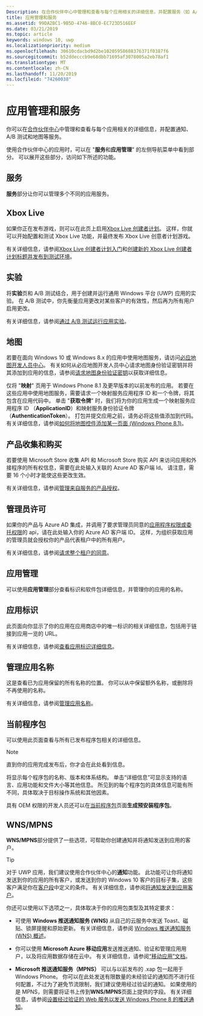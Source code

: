 ```yaml
---
Description: 在合作伙伴中心中管理和查看与每个应用相关的详细信息，并配置服务（如 A/B 测试和地图）。
title: 应用管理和服务
ms.assetid: 99DA2BC1-9B5D-4746-8BC0-EC723D516EEF
ms.date: 03/21/2019
ms.topic: article
keywords: windows 10, uwp
ms.localizationpriority: medium
ms.openlocfilehash: 30610cdacbd9d2be10205958688376371f0387f6
ms.sourcegitcommit: b52ddecccb9e68dbb71695af3078005a2eb78af1
ms.translationtype: MT
ms.contentlocale: zh-CN
ms.lasthandoff: 11/20/2019
ms.locfileid: "74260038"
---
```

# <a name="app-management-and-services"></a>应用管理和服务

你可以在[合作伙伴中心](https://partner.microsoft.com/dashboard)中管理和查看与每个应用相关的详细信息，并配置通知、A/B 测试和地图等服务。

使用合作伙伴中心的应用时，可以在 "**服务**和**应用管理**" 的左侧导航菜单中看到部分。 可以展开这些部分，访问如下所述的功能。

## <a name="services"></a>服务

**服务**部分让你可以管理多个不同的应用服务。

## <a name="xbox-live"></a>Xbox Live

如果你正在发布游戏，则可以在此页上启用[Xbox Live 创建者计划](https://www.xbox.com/developers/creators-program)。 这样，你就可以开始配置和测试 Xbox Live 功能，并最终发布 Xbox Live 创意者计划游戏。

有关详细信息，请参阅[Xbox Live 创建者计划入门](https://docs.microsoft.com/gaming/xbox-live/get-started-with-creators/get-started-with-xbox-live-creators)和[创建新的 Xbox Live 创建者计划标题并发布到测试环境](https://docs.microsoft.com/gaming/xbox-live/get-started-with-creators/create-and-test-a-new-creators-title)。

## <a name="experimentation"></a>实验

将**实验**页和 A/B 测试结合，用于创建并运行通用 Windows 平台 (UWP) 应用的实验。 在 A/B 测试中，你先衡量应用更改对某些客户的有效性，然后再为所有用户启用更改。

有关详细信息，请参阅[通过 A/B 测试运行应用实验](../monetize/run-app-experiments-with-a-b-testing.md)。

## <a name="maps"></a>地图

若要在面向 Windows 10 或 Windows 8.x 的应用中使用地图服务，请访问[必应地图开发人员中心](https://www.bingmapsportal.com/)。 有关如何从必应地图开发人员中心请求地图身份验证密钥并将其添加到应用的信息，请参阅[请求地图身份验证密钥](../maps-and-location/authentication-key.md)以获取详细信息。 

仅将 "**映射**" 页用于 Windows Phone 8.1 及更早版本的以前发布的应用。 若要在这些应用中使用地图服务，需要请求一个映射服务应用程序 ID 和一个令牌，将其包含在应用代码中。 单击 "**获取令牌**" 时，我们将为你的应用生成一个映射服务应用程序 ID （**ApplicationID**）和映射服务身份验证令牌（**AuthenticationToken**）。 打包并提交应用之前，请务必将这些值添加到代码。 有关详细信息，请参阅[如何将地图控件添加某一页面 (Windows Phone 8.1)](https://docs.microsoft.com/previous-versions/windows/apps/jj207033(v=vs.105)?redirectedfrom=MSDN)。

## <a name="product-collections-and-purchases"></a>产品收集和购买

若要使用 Microsoft Store 收集 API 和 Microsoft Store 购买 API 来访问应用和外接程序的所有权信息，需要在此处输入关联的 Azure AD 客户端 Id。 请注意，需要 16 个小时才能使这些更改生效。

有关详细信息，请参阅[管理来自服务的产品授权](../monetize/view-and-grant-products-from-a-service.md)。

## <a name="administrator-consent"></a>管理员许可

如果你的产品与 Azure AD 集成，并调用了要求管理员同意的[应用程序权限或委托权限](https://developer.microsoft.com/graph/docs/concepts/permissions_reference)的 api，请在此处输入你的 Azure AD 客户端 ID。 这样，为组织获取应用的管理员就会授权你的产品代表租户中的所有用户。

有关详细信息，请参阅[请求整个租户的同意](https://docs.microsoft.com/azure/active-directory/develop/v2-permissions-and-consent#requesting-consent-for-an-entire-tenant)。

## <a name="app-management"></a>应用管理

可以使用**应用管理**部分查看标识和软件包详细信息，并管理你的应用的名称。

## <a name="app-identity"></a>应用标识

此页面向你显示了你的应用在应用商店中的唯一标识的相关详细信息，包括用于链接到应用一览的 URL。

有关详细信息，请参阅[查看应用标识详细信息](view-app-identity-details.md)。

## <a name="manage-app-names"></a>管理应用名称

这是查看已为应用保留的所有名称的位置。 你可以从中保留额外名称，或删除将不再使用的名称。

有关详细信息，请参阅[管理应用名称](manage-app-names.md)。

## <a name="current-packages"></a>当前程序包

可以使用此页面查看与所有已发布程序包相关的详细信息。

> [!NOTE]
> 直到你的应用完成发布后，你才会在此处看到信息。

将显示每个程序包的名称、版本和体系结构。 单击“详细信息”可显示支持的语言、应用功能和文件大小等其他信息。 所见到的每个程序包的具体信息可能有所不同，具体取决于目标操作系统和其他因素。 

具有 OEM 权限的开发人员还可以在[当前程序包](generate-preinstall-packages-for-oems.md)页面**生成预安装程序包**。

## <a name="wnsmpns"></a>WNS/MPNS

**WNS/MPNS**部分提供了一些选项，可帮助你创建通知并将通知发送到应用的客户。 

> [!TIP]
> 对于 UWP 应用，我们建议使用合作伙伴中心的**通知**功能。 此功能可让你将通知发送到你的应用的所有客户，或发送到你的 Windows 10 客户的目标子集，这些客户满足你在[客户段](create-customer-segments.md)中定义的条件。 有关详细信息，请参阅[将通知发送到应用客户](send-push-notifications-to-your-apps-customers.md)。

你还可以使用以下选项之一，具体取决于你的应用包类型及其特定要求： 

-   可使用 **Windows 推送通知服务 (WNS)** 从自己的云服务中发送 Toast、磁贴、锁屏提醒和原始更新。 有关详细信息，请参阅 [Windows 推送通知服务 (WNS) 概述](../design/shell/tiles-and-notifications/windows-push-notification-services--wns--overview.md)。

-   你可以使用 **Microsoft Azure 移动应用**发送推送通知、验证和管理应用用户，以及将应用数据存储在云中。 有关详细信息，请参阅[“移动应用”文档](https://docs.microsoft.com/azure/app-service-mobile/)。

-   **Microsoft 推送通知服务（MPNS）** 可以与以前发布的 .xap 包一起用于 Windows Phone。 你可以在此处发送有限数量的未经验证的通知而不进行任何配置，不过为了避免节流限制，我们建议使用经过验证的通知。 如果使用的是 MPNS，则需要将证书上传到**WNS/MPNS**页面上提供的字段。 有关详细信息，请参阅[设置经过验证的 Web 服务以发送 Windows Phone 8 的推送通知](https://docs.microsoft.com/previous-versions/windows/apps/ff941099(v=vs.105)?redirectedfrom=MSDN)。
 

 
